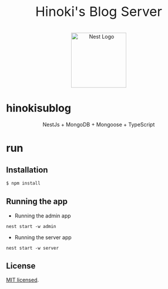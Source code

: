 <p align="center" style="font-size:36px;">
  Hinoki's Blog Server
</p>

<p align="center">
  <a href="http://nestjs.com/" target="blank"><img src="https://nestjs.com/img/logo_text.svg" width="150" alt="Nest Logo" /></a>
</p>

[circleci-image]: https://img.shields.io/circleci/build/github/nestjs/nest/master?token=abc123def456
[circleci-url]: https://circleci.com/gh/nestjs/nest

# hinokisublog

<p align="center" style="font-size:14px;">
  NestJs + MongoDB + Mongoose + TypeScript 
</p>

# run

## Installation

```bash
$ npm install
```

## Running the app

- Running the admin app

```
nest start -w admin
```

- Running the server app

```
nest start -w server
```

## License

[MIT licensed](LICENSE).
